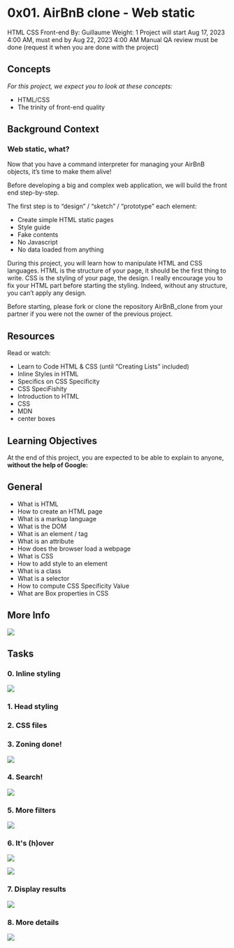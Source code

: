 0x01. AirBnB clone - Web static
===============================
HTML
CSS
Front-end
 By: Guillaume
  Weight: 1
   Project will start Aug 17, 2023 4:00 AM, must end by Aug 22, 2023 4:00 AM
    Manual QA review must be done (request it when you are done with the project)

## Concepts

   _For this project, we expect you to look at these concepts:_

 - HTML/CSS
 - The trinity of front-end quality


## Background Context
### Web static, what?
Now that you have a command interpreter for managing your AirBnB objects, it’s time to make them alive!

Before developing a big and complex web application, we will build the front end step-by-step.

The first step is to “design” / “sketch” / “prototype” each element:
 - Create simple HTML static pages
 - Style guide
 - Fake contents
 - No Javascript
 - No data loaded from anything

During this project, you will learn how to manipulate HTML and CSS languages. HTML is the structure of your page, it should be the first thing to write. CSS is the styling of your page, the design. I really encourage you to fix your HTML part before starting the styling. Indeed, without any structure, you can’t apply any design.

Before starting, please fork or clone the repository AirBnB_clone from your partner if you were not the owner of the previous project.

## Resources
Read or watch:

  - Learn to Code HTML & CSS (until “Creating Lists” included)
  - Inline Styles in HTML
  - Specifics on CSS Specificity
  - CSS SpeciFishity
  - Introduction to HTML
  - CSS
  - MDN
  - center boxes

## Learning Objectives
At the end of this project, you are expected to be able to explain to anyone, **without the help of Google:**

## General

   - What is HTML
   - How to create an HTML page
   - What is a markup language
   - What is the DOM
   - What is an element / tag
   - What is an attribute
   - How does the browser load a webpage
   - What is CSS
   - How to add style to an element
   - What is a class
   - What is a selector
   - How to compute CSS Specificity Value
   - What are Box properties in CSS

## More Info

![](https://s3.amazonaws.com/intranet-projects-files/concepts/74/hbnb_step1.png)

## Tasks


### 0\. Inline styling

![](https://s3.amazonaws.com/alx-intranet.hbtn.io/uploads/medias/2021/12/98f4ac1b0644512ce7ae91a9e8e61e8fe174911d.png?X-Amz-Algorithm=AWS4-HMAC-SHA256&X-Amz-Credential=AKIARDDGGGOUSBVO6H7D%2F20230820%2Fus-east-1%2Fs3%2Faws4_request&X-Amz-Date=20230820T190219Z&X-Amz-Expires=86400&X-Amz-SignedHeaders=host&X-Amz-Signature=bfee5efa861e71b627aa8a189f96db3448c2dd549902d1fdd55a3b7da78959c2)

### 1\. Head styling

### 2\. CSS files


### 3\. Zoning done!

![](https://s3.amazonaws.com/alx-intranet.hbtn.io/uploads/medias/2021/12/2be1eda05a0d9097c210f2d3482a59aa858c5711.png?X-Amz-Algorithm=AWS4-HMAC-SHA256&X-Amz-Credential=AKIARDDGGGOUSBVO6H7D%2F20230820%2Fus-east-1%2Fs3%2Faws4_request&X-Amz-Date=20230820T190219Z&X-Amz-Expires=86400&X-Amz-SignedHeaders=host&X-Amz-Signature=bfd9afc70683b8c4053ff093b085b3a4a630939c75a4312ffc757ac3dceca09c)

### 4\. Search!

![](https://s3.amazonaws.com/alx-intranet.hbtn.io/uploads/medias/2021/12/f959154b0cdf1cdf71ddef04e3787ef28462793e.png?X-Amz-Algorithm=AWS4-HMAC-SHA256&X-Amz-Credential=AKIARDDGGGOUSBVO6H7D%2F20230820%2Fus-east-1%2Fs3%2Faws4_request&X-Amz-Date=20230820T190219Z&X-Amz-Expires=86400&X-Amz-SignedHeaders=host&X-Amz-Signature=93416b24baf430d3ae855fd9e54cf0654231738e8066921e881ca5010ac6a553)


### 5\. More filters

![](https://s3.amazonaws.com/alx-intranet.hbtn.io/uploads/medias/2021/12/85bfa50b96c2985723daa75b5e22f75ef16e2b2e.png?X-Amz-Algorithm=AWS4-HMAC-SHA256&X-Amz-Credential=AKIARDDGGGOUSBVO6H7D%2F20230820%2Fus-east-1%2Fs3%2Faws4_request&X-Amz-Date=20230820T190219Z&X-Amz-Expires=86400&X-Amz-SignedHeaders=host&X-Amz-Signature=6593290aa278566697ff4da08bd25765722a18eb07092667d339c57be7f59e20)

### 6\. It's (h)over

![](https://s3.amazonaws.com/alx-intranet.hbtn.io/uploads/medias/2021/12/6262f13624dca23ca19db505c44f88faddb82ebb.png?X-Amz-Algorithm=AWS4-HMAC-SHA256&X-Amz-Credential=AKIARDDGGGOUSBVO6H7D%2F20230820%2Fus-east-1%2Fs3%2Faws4_request&X-Amz-Date=20230820T190219Z&X-Amz-Expires=86400&X-Amz-SignedHeaders=host&X-Amz-Signature=7551a97e845694d5dceb6a11150c2264a899772e5450ffeff92c83e1de46764c)

![](https://s3.amazonaws.com/alx-intranet.hbtn.io/uploads/medias/2021/12/6e6bdfa13fa88a5f439d9e2b1dade826dd95529b.png?X-Amz-Algorithm=AWS4-HMAC-SHA256&X-Amz-Credential=AKIARDDGGGOUSBVO6H7D%2F20230820%2Fus-east-1%2Fs3%2Faws4_request&X-Amz-Date=20230820T190219Z&X-Amz-Expires=86400&X-Amz-SignedHeaders=host&X-Amz-Signature=62c80af2512e09bc8fbef18af38bcdf5adb1d8463098653d9ce1154e4440cad6)

### 7\. Display results

![](https://s3.amazonaws.com/alx-intranet.hbtn.io/uploads/medias/2021/12/bca4d17fbe21a58b66a9d5d6b85df4801d147dd0.png?X-Amz-Algorithm=AWS4-HMAC-SHA256&X-Amz-Credential=AKIARDDGGGOUSBVO6H7D%2F20230820%2Fus-east-1%2Fs3%2Faws4_request&X-Amz-Date=20230820T190219Z&X-Amz-Expires=86400&X-Amz-SignedHeaders=host&X-Amz-Signature=aa902214bf97d26abf2eb768adc40275d12fed6d7f53759cad06deddbbd74ca8)
### 8\. More details

![](https://s3.amazonaws.com/alx-intranet.hbtn.io/uploads/medias/2021/12/f4b2d4ef94bd3a2e7e1ddefa81236595686d270e.png?X-Amz-Algorithm=AWS4-HMAC-SHA256&X-Amz-Credential=AKIARDDGGGOUSBVO6H7D%2F20230820%2Fus-east-1%2Fs3%2Faws4_request&X-Amz-Date=20230820T190219Z&X-Amz-Expires=86400&X-Amz-SignedHeaders=host&X-Amz-Signature=e1bdaf22a1eec1cb89035ec64502560c4689f701efc6e0f39d378a05ca07f37f)
###

###
